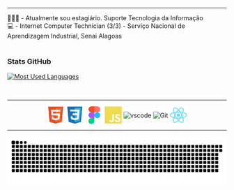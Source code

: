 <table>
  <hr>
  <div align="left" style="display: inline_block">
 👨🏽‍💻 - Atualmente sou estagiário. Suporte Tecnologia da Informação <br>
 💻 - Internet Computer Technician (3/3) - Serviço Nacional de Aprendizagem Industrial, Senai Alagoas

  </div>
  <br>
<h3>Stats GitHub</h3>


[![Most Used Languages](https://github-readme-stats-git-masterrstaa-rickstaa.vercel.app/api/top-langs/?username=caioarchive&line_height=10&card_width=290&layout=compact&hide_title=false&count_private=true&langs_count=4&show_icons=true&title_color=FF00F6&hide=html,css&border_radius=3&border_color=561760&count_private=true&theme=dark)](https://github.com/caioarchive/github-readme-stats)
<br>
 
 

<br>
<hr>

  <div align="center" style="display: inline_block">
    <img align="center" alt="HTML" height="40" width="40" src="https://raw.githubusercontent.com/devicons/devicon/master/icons/html5/html5-original.svg">
    <img align="center" alt="CSS" height="40" width="40" src="https://raw.githubusercontent.com/devicons/devicon/master/icons/css3/css3-original.svg">
    <img align="center" alt="Figma" height="40" width="40" src="https://raw.githubusercontent.com/devicons/devicon/master/icons/figma/figma-original.svg">
    <img align="center" alt="JS" height="40" width="40" src="https://raw.githubusercontent.com/devicons/devicon/master/icons/javascript/javascript-plain.svg">
    <img align="center" alt="vscode" height="40" width="40" src="https://img.icons8.com/?size=100&id=0OQR1FYCuA9f&format=png&color=000000">
    <img align="center" alt="Git" height="40" width="40" src="https://git-scm.com/images/logos/downloads/Git-Icon-1788C.png"> 
    <img align="center" alt="Git" height="40" width="40" src="https://raw.githubusercontent.com/devicons/devicon/master/icons/react/react-original.svg"> 
   <br>
  <hr>

</div>

<picture>
  <source media="(prefers-color-scheme: dark)" srcset="https://raw.githubusercontent.com/caioarchive/caioarchive/output/github-contribution-grid-snake-dark.svg">
  <source media="(prefers-color-scheme: light)" srcset="https://raw.githubusercontent.com/caioarchive/caioarchive/output/github-contribution-grid-snake.svg">
  <img alt="github contribution grid snake animation" src="https://raw.githubusercontent.com/caioarchive/caioarchive/output/github-contribution-grid-snake.svg">
</picture>
